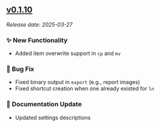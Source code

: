 ## [v0.1.10](https://pypi.org/project/ms-fabric-cli/0.1.10/)

*Release date: 2025-03-27*

### ✨ New Functionality

* Added item overwrite support in `cp` and `mv`

### 🔧 Bug Fix

* Fixed binary output in `export` (e.g., report images)
* Fixed shortcut creation when one already existed for `ln`

### 📝 Documentation Update

* Updated settings descriptions